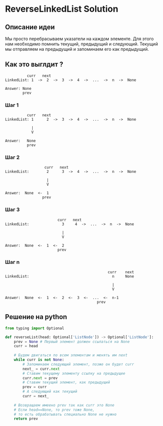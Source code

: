 # ReverseLinkedList Solution

## Описание идеи
Мы просто перебрасываем указатели на каждом элементе. Для этого нам необходимо помнить текущий, предыдущий и следующий. Текущий мы отправляем на предыдущий и запоминаем его как предыдущий. 

## Как это выглдит ?

```
          curr   next
LinkedList: 1  ->  2  ->  3  ->  4  ->  ...  ->  n  ->  None

Answer: None
        prev
```
### Шаг 1

```
          curr   next
LinkedList: 1      2  ->  3  ->  4  ->  ...  ->  n  ->  None
            
            |
            V

Answer:   None
          prev
```
### Шаг 2

```
                  curr   next
LinkedList:        2      3  ->  4  ->  ...  ->  n  ->  None
            
                   |
                   V

Answer:  None  <-  1
                 prev
```

### Шаг 3

```
                        curr   next
LinkedList:               3     4  ->  ...  ->  n  ->  None
            
                          |
                          V

Answer:  None  <-  1  <-  2
                        prev
```

### Шаг n

```
                                               curr    next
LinkedList:                                      n     None
            
                                                 |
                                                 V

Answer:  None  <-  1  <-  2  <-  3  <-  ...  <-  n-1
                                          prev
```


## Решение на python

```python
from typing import Optional

def reverseList(head: Optional['ListNode']) -> Optional['ListNode']:
    prev = None # Первый элемент должен ссылаться на None
    curr = head
    
    # Будем двигаться по всем элементам и менять им next 
    while curr is not None:
        # Запоминаем следующий элемент, позже он будет curr    
        next_ = curr.next 
        # Ставим текущему элементу ссылку на предыдущее
        curr.next = prev 
        # Ставим текущий элемент, как предыдущий
        prev = curr
        # А следующий как текущий
        curr = next_
        
    # Возвращаем имеено prev так как curr это None
    # Если head==None, то prev тоже None, 
    # то есть обрабатывать специально None не нужно 
    return prev
```